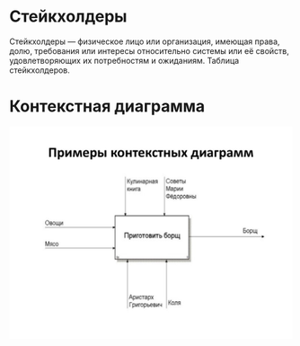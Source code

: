 # Стейкхолдеры

Стейкхолдеры — физическое лицо или организация, имеющая права, долю, требования или интересы относительно системы или её свойств, удовлетворяющих их потребностям и ожиданиям. Таблица стейкхолдеров.

# Контекстная диаграмма

![Untitled/Untitled.png](assets/example.png)